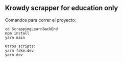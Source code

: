 ## Krowdy scrapper for education only

Comandos para correr el proyecto:

```
cd ScrappingLearnBackEnd
npm install
yarn main

Otros scripts:
yarn fake:dev
yarn dev
```
